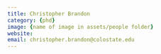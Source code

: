 ```yaml
---
title: Christopher Brandon
category: {phd}
image: {name of image in assets/people folder}
website:
email: christopher.brandon@colostate.edu
---
```

